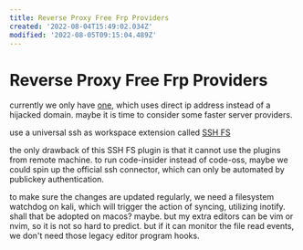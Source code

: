 ```yaml
---
title: Reverse Proxy Free Frp Providers
created: '2022-08-04T15:49:02.034Z'
modified: '2022-08-05T09:15:04.489Z'
---
```


# Reverse Proxy Free Frp Providers

currently we only have [one](https://www.idonglei.com/free-frp), which uses direct ip address instead of a hijacked domain. maybe it is time to consider some faster server providers.

use a universal ssh as workspace extension called [SSH FS](https://marketplace.visualstudio.com/items?itemName=Kelvin.vscode-sshfs)

the only drawback of this SSH FS plugin is that it cannot use the plugins from remote machine. to run code-insider instead of code-oss, maybe we could spin up the official ssh connector, which can only be automated by publickey authentication.

to make sure the changes are updated regularly, we need a filesystem watchdog on kali, which will trigger the action of syncing, utilizing inotify. shall that be adopted on macos? maybe. but my extra editors can be vim or nvim, so it is not so hard to predict. but if it can monitor the file read events, we don't need those legacy editor program hooks.

